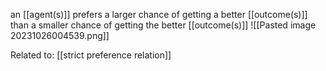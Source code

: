 an [[agent(s)]] prefers a larger chance of getting a better [[outcome(s)]] than a smaller chance of getting the better [[outcome(s)]]
![[Pasted image 20231026004539.png]]

Related to: [[strict preference relation]]
